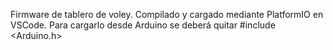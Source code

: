 Firmware de tablero de voley.
Compilado y cargado mediante PlatformIO en VSCode.
Para cargarlo desde Arduino se deberá quitar #include <Arduino.h>
